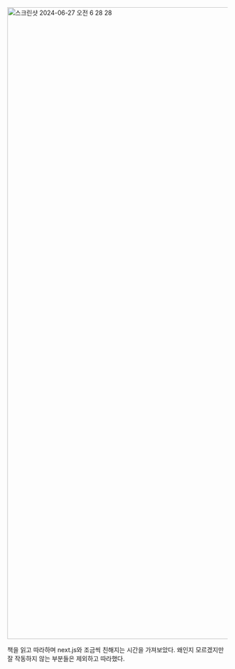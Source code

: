 <img width="1440" alt="스크린샷 2024-06-27 오전 6 28 28" src="https://github.com/Profitah/Clonecoding/assets/101340482/100e0302-b62f-4057-8da3-bc341d2d7b82">

<br>

책을 읽고 따라하며 next.js와 조금씩 친해지는 시간을 가져보았다.
왜인지 모르겠지만 잘 작동하지 않는 부분들은 제외하고 따라했다.
